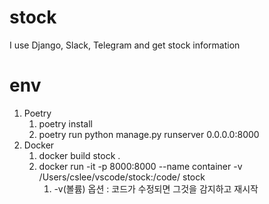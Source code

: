 # stock
I use Django, Slack, Telegram and get stock information

# env
1. Poetry
   1. poetry install
   2. poetry run python manage.py runserver 0.0.0.0:8000
2. Docker
   1. docker build stock .
   2. docker run -it -p 8000:8000 --name container -v /Users/cslee/vscode/stock:/code/ stock
      1. -v(볼륨) 옵션 : 코드가 수정되면 그것을 감지하고 재시작
